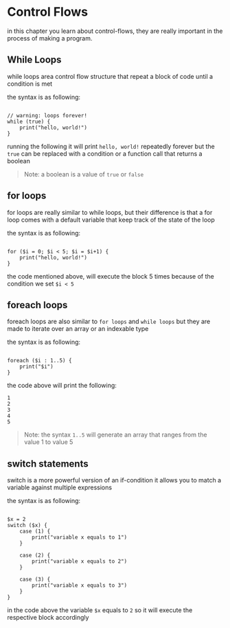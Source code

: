 # Control Flows

in this chapter you learn about control-flows, they are really
important in the process of making a program.

## While Loops

while loops area control flow structure
that repeat a block of code until a condition is met

the syntax is as following:

```ShadeLang

// warning: loops forever!
while (true) {
    print("hello, world!")
}
```

running the following it will print `hello, world!` repeatedly forever
but the `true` can be replaced with a condition or a function call that returns a boolean

> Note:
> a boolean is a value of `true` or `false`

## for loops

for loops are really similar to while loops, but their difference is
that a for loop comes with a default variable that keep track of the state of the loop

the syntax is as following:

```ShadeLang

for ($i = 0; $i < 5; $i = $i+1) {
    print("hello, world!")
}
```

the code mentioned above, will execute the block 5 times
because of the condition we set `$i < 5`

## foreach loops

foreach loops are also similar to `for loops` and `while loops` but
they are made to iterate over an array or an indexable type

the syntax is as following:

```ShadeLang

foreach ($i : 1..5) {
    print("$i")
}
```

the code above will print the following:

```
1
2
3
4
5
```

> Note:
> the syntax `1..5` will generate an array that ranges from the value 1 to value 5

## switch statements

switch is a more powerful version of an if-condition
it allows you to match a variable against multiple expressions

the syntax is as following:

```ShadeLang

$x = 2
switch ($x) {
    case (1) {
        print("variable x equals to 1")
    }

    case (2) {
        print("variable x equals to 2")
    }

    case (3) {
        print("variable x equals to 3")
    }
}
```

in the code above the variable `$x` equals to `2`
so it will execute the respective block accordingly
